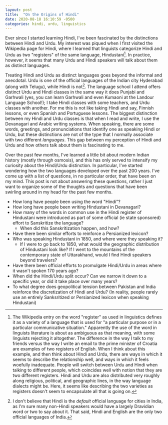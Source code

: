 ```yaml
---
layout: post
title:  "On the Origins of Hindi"
date: 2020-08-18 16:10:59 -0500
categories: hindi, urdu, linguistics
---
```


<!-- - Introdution - what got me thinking about all this?
  - Wikipedia calls Hindi and Urdu two registers of the same language, Hindustani.
  - In practice, some people seem to talk about them as two distinct languages.
    - The way people talk about Hindi and Urdu seems different to the way people talk about dialects of the same language. When people talk about accents in Portuguese, there is no question that they're speaking the same language.
  - Is what I'm encountering here the distinction between a socio-cultural definition of a language versus the linguistics definition of a language?
  - I can't tell to what degree people who identify as a speaker of one or the other are imposing the idea that Urdu and Hindi are different languages. In reality, they can be *very* similar. Sometimes I'll joke with my girlfriend that I spoke Urdu today. When she asks how I know, I'll say that I greeted someone with "assalaam alaikum".
  - All this got me thinking about the historical development of the two languages. -->

Ever since I started learning Hindi, I've been fascinated by the distinctions between Hindi and Urdu. My interest was piqued when I first visited the Wikipedia page for Hindi, where I learned that linguists categorize Hindi and Urdu as two "registers" of the same language, Hindustani[^1]. In practice, however, it seems that many Urdu and Hindi speakers will talk about them as distinct languages.

Treating Hindi and Urdu as distinct languages goes beyond the informal and anecdotal. Urdu is one of the official languages of the Indian city Hyderabad (along with Telugu), while Hindi is not[^2]. The language school I attend offers distinct Urdu and Hindi classes in the same way it does Punjabi and Garhwali (yes, you can learn Garhwali and even Kumaoni at the Landour Language School!); I take Hindi classes with some teachers, and Urdu classes with another. For me this is not like taking Hindi and say, Finnish lessons, or even Spanish and Portuguese lessons. The biggest distinction between my Hindi and Urdu classes is that when I read and write, I use the Devanagari and Arabic writing systems. When speaking, there are some words, greetings, and pronunciations that identify one as speaking Hindi or Urdu, but these distinctions are not of the type that I normally associate with two different _languages_. This gap between my perception of Hindi and Urdu and how others talk about them is fascinating to me.

<!-- Hindi-ness and Urdu-ness seem to exist on a spectrum. When watching the Netflix series _Sacred Games_, I remember being struck by the number of Sanskrit derived words that the Guruji character used when speaking Hindi. In India, I've seen folks who identify as Urdu speakers rapidly code switch between more Persianized and Sanksritized vocabularies when talking to different people. Another fascinating aspect to all this is the fact that anecdotally, Hindustani speakers seem to more strongly associate Urdu words with love and beauty. This might explain (or be explained by) the fact that Bollywood songs are full of Persian/Arabic derived words. As a non-native speaker, I have non of these associations; there is no aesthetic distinction between the words "प्रेम/پریم" and "मोहबत/محبت", while a Hindi speaker might prefer the latter.   -->

Over the past few months, I've learned a little bit about modern Indian history (mostly through osmosis), and this has only served to intensify my curiosity about the Hindi/Urdu distinction. In particular, I've started wondering how the two languages developed over the past 200 years. I've come up with a list of questions, in no particular order, that have been on my mind. This post is not about answering these questions, rather I just want to organize some of the thoughts and questions that have been swirling around in my head for the past few months.

- How long have people been using the word "Hindi"?
- How long have people been writing Hindustani in Devanagari?
- How many of the words in common use in the Hindi register of Hindustani were introduced as part of some official (ie state sponsored) effort to Sanskritize the language?
  - When did this Sanskritization happen, and how?
- Have there been similar efforts to reinforce a Persianized lexicon?
- Who was speaking Hindustani in 1850, and where were they speaking it?
  - If I were to go back to 1850, what would the geographic distribution of Hindustani look like? If I went to the mountains of the contemporary state of Uttarakhand, would I find Hindi speakers beyond travelers?
- Have there been official efforts to promulgate Hindi/Urdu in areas where it wasn't spoken 170 years ago?
- When did the Hindi/Urdu split occur? Can we narrow it down to a specific year, or did it take place over many years?
- To what degree does geopolitical tension between Pakistan and India reinforce the discretization of Hindi and Urdu? (In reality, people rarely use an entirely Sanksritized or Persianized lexicon when speaking Hindustani)

[^1]: The Wikipedia entry on the word "register" as used in linguistics defines it as a variety of a language that is used for "a particular purpose or in a particular communicative situation." Apparently the use of the word in linguists literature is about as ambiguous as that meaning, with some linguists rejecting it altogether. The difference in the way I talk to my friends versus the way I write an email to the prime minister of Croatia are examples of two registers of English. When I think about this example, and then think about Hindi and Urdu, there are ways in which it seems to describe the relationship well, and ways in which it feels woefully inadequate. People will switch between Urdu and Hindi when talking to different people, which coincides well with notion that they are two different registers. Hindi and Urdu are also distributed very roughly along religious, political, and geographic lines, in the way language dialects might be. Here, it seems like describing the two varieties as registers doesn't seem to encapsulate all that is going on.

[^2]: I don't believe that Hindi is the _default_ official language for cities in India, as I'm sure many non-Hindi speakers would have a largely Dravidian word or two to say about it. That said, Hindi and English are the only two official languages of India.
